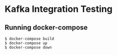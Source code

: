 # Kafka Integration Testing

## Running docker-compose

    $ docker-compose build
    $ docker-compose up
    $ docker-compose down
